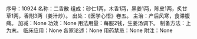 序号：10924
名称：二香散
组成：砂仁1两，木香1两，黑姜1两，陈皮1两，炙甘草1两，香附3两（姜汁炒）。
出处：《医学心悟》卷五。
主治：产后风寒，食滞腹痛。
加减：None
功效：None
用法用量：每服2钱，生姜汤调下。
制备方法：上为末。
临床应用：None
各家论述：None
用药禁忌：None
附注：None

